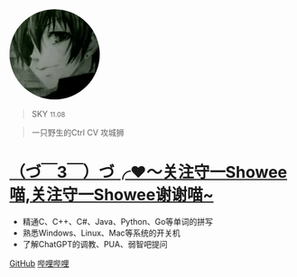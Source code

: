 <img src="icon.png" style="border-radius: 50%;" alt="logo">

> SKY <small>11.08</small>

> 一只野生的Ctrl CV 攻城狮

# [（づ￣3￣）づ╭❤️～关注守一Showee喵,关注守一Showee谢谢喵~](https://space.bilibili.com/3493110847900630/)

- 精通C、C++、C#、Java、Python、Go等单词的拼写
- 熟悉Windows、Linux、Mac等系统的开关机
- 了解ChatGPT的调教、PUA、弱智吧提问

[GitHub](https://github.com/skyatgit)
[哔哩哔哩](https://space.bilibili.com/216487883)